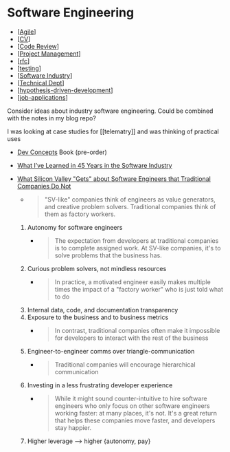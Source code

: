 Software Engineering
====================

* [[Agile]]
* [[CV]]
* [[Code Review]]
* [[Project Management]]
* [[rfc]]
* [[testing]]
* [[Software Industry]]
* [[Technical Dept]]
* [[hypothesis-driven-development]]
* [[job-applications]]

Consider ideas about industry software engineering.
Could be combined with the notes in my blog repo?

I was looking at case studies for [[telematry]] and was thinking of practical uses

* [Dev Concepts](https://dev-concepts.dev/) Book (pre-order)



* [What I’ve Learned in 45 Years in the Software Industry](https://www.bti360.com/what-ive-learned-in-45-years-in-the-software-industry/)

* [What Silicon Valley "Gets" about Software Engineers that Traditional Companies Do Not](https://blog.pragmaticengineer.com/what-silicon-valley-gets-right-on-software-engineers/)
    * > "SV-like" companies think of engineers as value generators, and creative problem solvers. Traditional companies think of them as factory workers.
    1. Autonomy for software engineers
        * > The expectation from developers at traditional companies is to complete assigned work. At SV-like companies, it's to solve problems that the business has.
    2. Curious problem solvers, not mindless resources
        * > In practice, a motivated engineer easily makes multiple times the impact of a "factory worker" who is just told what to do
    3. Internal data, code, and documentation transparency
    4. Exposure to the business and to business metrics
        * > In contrast, traditional companies often make it impossible for developers to interact with the rest of the business
    5. Engineer-to-engineer comms over triangle-communication
        * > Traditional companies will encourage hierarchical communication
    6. Investing in a less frustrating developer experience
        * > While it might sound counter-intuitive to hire software engineers who only focus on other software engineers working faster: at many places, it's not. It's a great return that helps these companies move faster, and developers stay happier.
    7. Higher leverage --> higher {autonomy, pay}



[//begin]: # "Autogenerated link references for markdown compatibility"
[Agile]: agile.md "Agile"
[CV]: cv.md "Carrers and Resume"
[Code Review]: code-review.md "Code Review"
[Project Management]: project-management.md "Project Management"
[rfc]: rfc.md "rfc"
[testing]: testing.md "Testing"
[Software Industry]: software-Industry.md "Software Industry"
[Technical Dept]: technical-dept.md "Technical Dept"
[hypothesis-driven-development]: hypothesis-driven-development.md "Hypothesis Driven Development"
[job-applications]: job-applications.md "Job Applications and Interviews"
[//end]: # "Autogenerated link references"